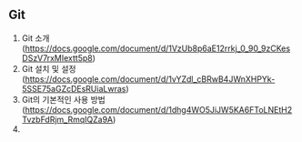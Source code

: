 ## Git

1. Git 소개(https://docs.google.com/document/d/1VzUb8p6aE12rrkj_0_90_9zCKesDSzV7rxMIextt5p8)
2. Git 설치 및 설정(https://docs.google.com/document/d/1vYZdl_cBRwB4JWnXHPYk-5SSE75aGZcDEsRUiaLwras)
3. Git의 기본적인 사용 방법(https://docs.google.com/document/d/1dhg4WO5JiJW5KA6FToLNEtH2TvzbFdRjm_RmqIQZa9A)
4. 
